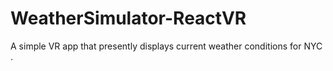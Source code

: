 # WeatherSimulator-ReactVR

A simple VR app that presently displays current weather conditions for NYC .
